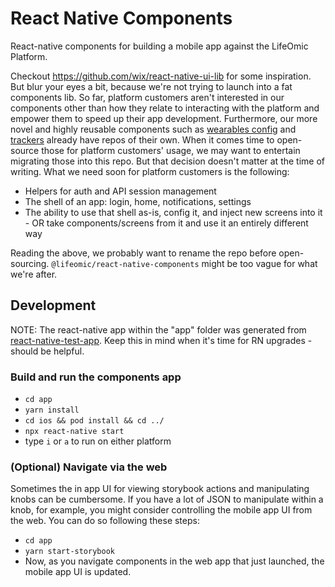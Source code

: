 # React Native Components

React-native components for building a mobile app against the LifeOmic Platform.

Checkout https://github.com/wix/react-native-ui-lib for some inspiration.  But
blur your eyes a bit, because we're not trying to launch into a fat components
lib.  So far, platform customers aren't interested in our components other than
how they relate to interacting with the platform and empower them to speed up
their app development.  Furthermore, our more novel and highly reusable
components such as [wearables config](https://github.com/lifeomic/wearables-ui)
and [trackers](https://github.com/lifeomic/track-tile-ui) already have repos of
their own.  When it comes time to open-source those for platform customers'
usage, we may want to entertain migrating those into this repo.  But that
decision doesn't matter at the time of writing.  What we need soon for platform
customers is the following:
* Helpers for auth and API session management
* The shell of an app: login, home, notifications, settings
* The ability to use that shell as-is, config it, and inject new screens into
it - OR take components/screens from it and use it an entirely different way

Reading the above, we probably want to rename the repo before open-sourcing.
`@lifeomic/react-native-components` might be too vague for what we're after.

## Development

NOTE: The react-native app within the "app" folder was generated from
[react-native-test-app](https://github.com/microsoft/react-native-test-app).
Keep this in mind when it's time for RN upgrades - should be helpful.

### Build and run the components app

-   `cd app`
-   `yarn install`
-   `cd ios && pod install && cd ../`
-   `npx react-native start`
-   type `i` or `a` to run on either platform

### (Optional) Navigate via the web

Sometimes the in app UI for viewing storybook actions and manipulating knobs
can be cumbersome.  If you have a lot of JSON to manipulate within a knob, for
example, you might consider controlling the mobile app UI from the web.  You
can do so following these steps:

-   `cd app`
-   `yarn start-storybook`
-   Now, as you navigate components in the web app that just launched, the
    mobile app UI is updated.
